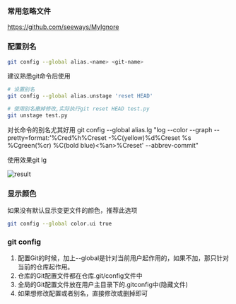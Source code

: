 ### 常用忽略文件

https://github.com/seeways/MyIgnore

### 配置别名

```bash
git config --global alias.<name> <git-name>
```

建议熟悉git命令后使用

```bash
# 设置别名
git config --global alias.unstage 'reset HEAD'

# 使用别名撤掉修改,实际执行git reset HEAD test.py
git unstage test.py
```

对长命令的别名尤其好用
git config --global alias.lg "log --color --graph --pretty=format:'%Cred%h%Creset -%C(yellow)%d%Creset %s %Cgreen(%cr) %C(bold blue)<%an>%Creset' --abbrev-commit"

使用效果git lg

![result](https://cdn.liaoxuefeng.com/cdn/files/attachments/00138492662982594cbd1a942114472aeeb5f0a502faed1000/0)

### 显示颜色

如果没有默认显示变更文件的颜色，推荐此选项

```bash
git config --global color.ui true
```

### git config

1. 配置Git的时候，加上--global是针对当前用户起作用的，如果不加，那只针对当前的仓库起作用。
2. 仓库的Git配置文件都在仓库.git/config文件中
3. 全局的Git配置文件放在用户主目录下的.gitconfig中(隐藏文件)
4. 如果想修改配置或者别名，直接修改或删掉即可


